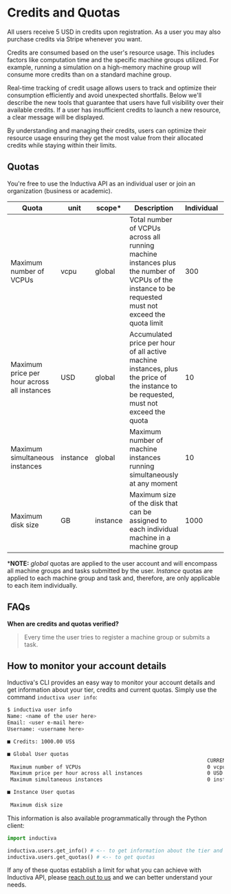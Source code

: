 # Credits and Quotas

All users receive 5 USD in credits upon registration. As a user you may also
purchase credits via Stripe whenever you want.

Credits are consumed based on the user's resource usage. This includes factors
like computation time and the specific machine groups utilized. For example,
running a simulation on a high-memory machine group will consume more credits
than on a standard machine group.

Real-time tracking of credit usage allows users to track and optimize their
consumption efficiently and avoid unexpected shortfalls. Below we'll
describe the new tools that guarantee that users have full visibility over their
available credits. If a user has insufficient credits to launch a new resource,
a clear message will be displayed.

By understanding and managing their credits, users can optimize their resource
usage ensuring they get the most value from their allocated credits while
staying within their limits.

## Quotas

You're free to use the Inductiva API as an individual user or join an
organization (business or academic).

| Quota | unit | scope* | Description | Individual | Business | Academic |
|-------|------|-------|-------------|----------|------------|------------|
| Maximum number of VCPUs | vcpu | global | Total number of VCPUs across all running machine instances plus the number of VCPUs of the instance to be requested must not exceed the quota limit | 300 | 10000 | 10000 |
| Maximum price per hour across all instances | USD | global | Accumulated price per hour of all active machine instances, plus the price of the instance to be requested, must not exceed the quota | 10 | 1000 | 1000 |
| Maximum simultaneous instances | instance | global | Maximum number of machine instances running simultaneously at any moment | 10 | 100 | 100 |
| Maximum disk size | GB | instance | Maximum size of the disk that can be assigned to each individual machine in a machine group | 1000 | 5000 | 5000 |

***NOTE:** _global_ quotas are applied to the user account and will encompass all
machine groups and tasks submitted by the user.
_Instance_ quotas are applied to each machine group and task and, therefore,
are only applicable to each item individually.

## FAQs

**When are credits and quotas verified?**

> Every time the user tries to register a machine group or submits a task.

## How to monitor your account details

Inductiva's CLI provides an easy way to monitor your account details and get
information about your tier, credits and current quotas. Simply use
the command `inductiva user info`:

```bash
$ inductiva user info
Name: <name of the user here>
Email: <user e-mail here>
Username: <username here>

■ Credits: 1000.00 US$

■ Global User quotas
                                                                 CURRENT USAGE     MAX ALLOWED
 Maximum number of VCPUs                                         0 vcpu            1000 vcpu
 Maximum price per hour across all instances                     0 USD             270 USD
 Maximum simultaneous instances                                  0 instance        100 instance

■ Instance User quotas
                                                                                          MAX ALLOWED
 Maximum disk size                                                                        1000 GB

```

This information is also available programmatically through the Python client:

```python
import inductiva

inductiva.users.get_info() # <-- to get information about the tier and credits
inductiva.users.get_quotas() # <-- to get quotas

```

If any of these quotas establish a limit for what you can achieve with Inductiva
API, please [reach out to us](mailto:support@inductiva.ai) and we can better
understand your needs.
